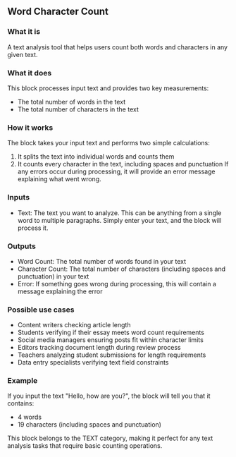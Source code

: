 
## Word Character Count

### What it is
A text analysis tool that helps users count both words and characters in any given text.

### What it does
This block processes input text and provides two key measurements:
- The total number of words in the text
- The total number of characters in the text

### How it works
The block takes your input text and performs two simple calculations:
1. It splits the text into individual words and counts them
2. It counts every character in the text, including spaces and punctuation
If any errors occur during processing, it will provide an error message explaining what went wrong.

### Inputs
- Text: The text you want to analyze. This can be anything from a single word to multiple paragraphs. Simply enter your text, and the block will process it.

### Outputs
- Word Count: The total number of words found in your text
- Character Count: The total number of characters (including spaces and punctuation) in your text
- Error: If something goes wrong during processing, this will contain a message explaining the error

### Possible use cases
- Content writers checking article length
- Students verifying if their essay meets word count requirements
- Social media managers ensuring posts fit within character limits
- Editors tracking document length during review process
- Teachers analyzing student submissions for length requirements
- Data entry specialists verifying text field constraints

### Example
If you input the text "Hello, how are you?", the block will tell you that it contains:
- 4 words
- 19 characters (including spaces and punctuation)

This block belongs to the TEXT category, making it perfect for any text analysis tasks that require basic counting operations.

